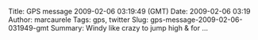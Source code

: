 Title: GPS message 2009-02-06 03:19:49 (GMT)
Date: 2009-02-06 03:19
Author: marcaurele
Tags: gps, twitter
Slug: gps-message-2009-02-06-031949-gmt
Summary: Windy like crazy to jump high &amp; for ...

<div id="gmap_20090205_191949" class="gmap"></div><script type="text/javascript">var gmap_20090205_191949={latitude:-46.5714,longitude:168.416,date:"2009-02-06 03:19:49 GMT",message:"Windy like crazy to jump high &amp; for almost 5 seconds. Maybe I should have switch to my small kite but too funny ;-)"};</script><script type="text/javascript" src="http://maps.google.com/maps?file=api&v=2&key=ABQIAAAAQAIOvERX26PIpIrh8sl_gRTtWEQBmOtJcMt1yzdnv7RWxqz1XxS_KYfmkM8Ye2Ypnzn4_F4H1HTKLQ"></script><script type="text/javascript" src="/theme/js/syl_googlemaps.js"></script>

